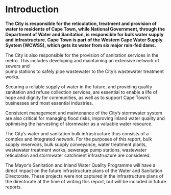 # Introduction

**The City is responsible for the reticulation, treatment and provision of water to residents of Cape Town, while National Government, through the Department of Water and Sanitation, is responsible for bulk water supply and infrastructure. Cape Town is part of the Western Cape Water Supply System (WCWSS), which gets its water from six major rain-fed dams.**

The City is also responsible for the provision of sanitation services in the metro. This includes developing and maintaining an extensive network of sewers and\
pump stations to safely pipe wastewater to the City’s wastewater treatment works.

Securing a reliable supply of water in the future, and providing quality sanitation and refuse collection services, are essential to enable a life of hope and dignity for communities, as well as to support Cape Town’s businesses and most essential industries.

Consistent management and maintenance of the City’s stormwater system are also critical for managing flood risks, improving inland water quality and optimising the harvesting of stormwater as a valuable water resource.

The City’s water and sanitation bulk infrastructure thus consists of a complex and integrated network. For the purposes of this report, bulk supply reservoirs, bulk supply conveyance, water treatment plants, wastewater treatment works, sewerage pump stations, wastewater reticulation and stormwater catchment infrastructure are considered.

The Mayor’s Sanitation and Inland Water Quality Programme will have a direct impact on the future infrastructure plans of the Water and Sanitation Directorate. These projects were not captured in the infrastructure plans of the directorate at the time of writing this report, but will be included in future reports.

